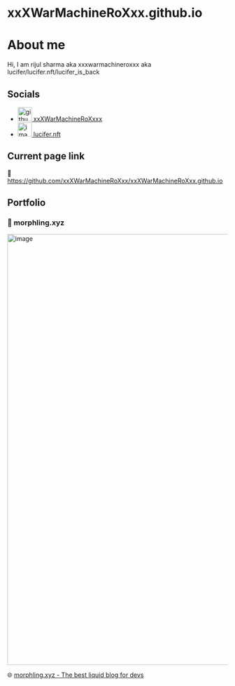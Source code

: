 # xxXWarMachineRoXxx.github.io


# About me 

Hi, I am rijul sharma aka xxxwarmachineroxxx aka lucifer/lucifer.nft/lucifer_is_back

## Socials
- <a href=#><img width="32" alt="github-social" src="https://github.com/rdimascio/icons/blob/master/icons/light/github.svg"> xxXWarMachineRoXxxx</a>
- <a href=#><img width="32" alt="image" src="https://github.com/xxXWarMachineRoXxx/xxXWarMachineRoXxx.github.io/assets/47086987/342981cb-84ff-47e4-8388-eb5c93c7e806"> lucifer.nft</a>



## Current page link 
🔗 https://github.com/xxXWarMachineRoXxx/xxXWarMachineRoXxx.github.io

## Portfolio

### 🌊 morphling.xyz
<img width="982" alt="image" src="https://github.com/xxXWarMachineRoXxx/xxXWarMachineRoXxx.github.io/assets/47086987/95bb0334-e844-4462-a158-acf8e38457a7">

🌐 [morphling.xyz - The best liquid blog for devs](morphling.xyz)

